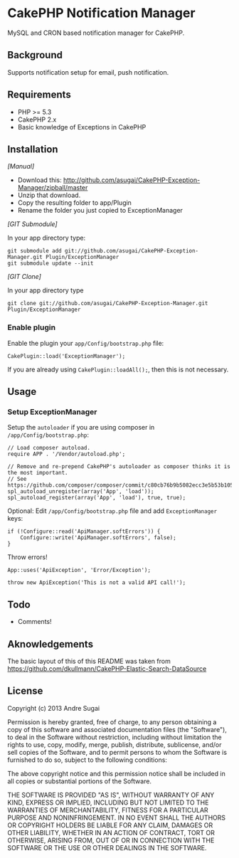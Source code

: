 # CakePHP Notification Manager

MySQL and CRON based notification manager for CakePHP.

## Background

Supports notification setup for email, push notification.

## Requirements

* PHP >= 5.3
* CakePHP 2.x
* Basic knowledge of Exceptions in CakePHP

## Installation

_[Manual]_

* Download this: http://github.com/asugai/CakePHP-Exception-Manager/zipball/master
* Unzip that download.
* Copy the resulting folder to app/Plugin
* Rename the folder you just copied to ExceptionManager

_[GIT Submodule]_

In your app directory type:

	git submodule add git://github.com/asugai/CakePHP-Exception-Manager.git Plugin/ExceptionManager
	git submodule update --init

_[GIT Clone]_

In your app directory type

	git clone git://github.com/asugai/CakePHP-Exception-Manager.git Plugin/ExceptionManager

### Enable plugin

Enable the plugin your `app/Config/bootstrap.php` file:

	CakePlugin::load('ExceptionManager');

If you are already using `CakePlugin::loadAll();`, then this is not necessary.

## Usage

### Setup ExceptionManager

Setup the `autoloader` if you are using composer in `/app/Config/bootstrap.php`:

    // Load composer autoload.
    require APP . '/Vendor/autoload.php';

    // Remove and re-prepend CakePHP's autoloader as composer thinks it is the most important.
    // See https://github.com/composer/composer/commit/c80cb76b9b5082ecc3e5b53b1050f76bb27b127b
    spl_autoload_unregister(array('App', 'load'));
    spl_autoload_register(array('App', 'load'), true, true);

Optional: Edit `/app/Config/bootstrap.php` file and add `ExceptionManager` keys:

    if (!Configure::read('ApiManager.softErrors')) {
        Configure::write('ApiManager.softErrors', false);
    }

Throw errors!

    App::uses('ApiException', 'Error/Exception');
    
    throw new ApiException('This is not a valid API call!');

## Todo

* Comments!

## Aknowledgements

The basic layout of this of this README was taken from https://github.com/dkullmann/CakePHP-Elastic-Search-DataSource

## License

Copyright (c) 2013 Andre Sugai

Permission is hereby granted, free of charge, to any person obtaining a copy of this software and associated documentation files (the "Software"), to deal in the Software without restriction, including without limitation the rights to use, copy, modify, merge, publish, distribute, sublicense, and/or sell copies of the Software, and to permit persons to whom the Software is furnished to do so, subject to the following conditions:

The above copyright notice and this permission notice shall be included in all copies or substantial portions of the Software.

THE SOFTWARE IS PROVIDED "AS IS", WITHOUT WARRANTY OF ANY KIND, EXPRESS OR IMPLIED, INCLUDING BUT NOT LIMITED TO THE WARRANTIES OF MERCHANTABILITY, FITNESS FOR A PARTICULAR PURPOSE AND NONINFRINGEMENT. IN NO EVENT SHALL THE AUTHORS OR COPYRIGHT HOLDERS BE LIABLE FOR ANY CLAIM, DAMAGES OR OTHER LIABILITY, WHETHER IN AN ACTION OF CONTRACT, TORT OR OTHERWISE, ARISING FROM, OUT OF OR IN CONNECTION WITH THE SOFTWARE OR THE USE OR OTHER DEALINGS IN THE SOFTWARE.